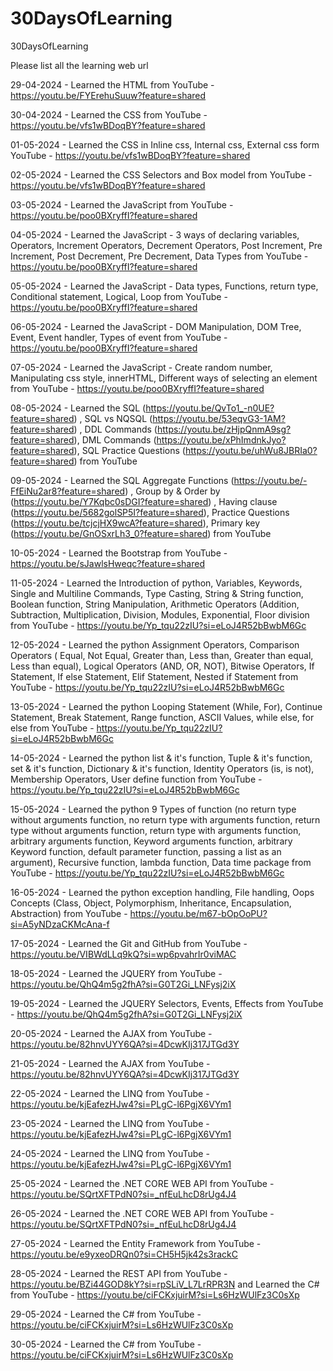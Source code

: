 # 30DaysOfLearning
30DaysOfLearning

Please list all the learning web url 

29-04-2024 - Learned the HTML from YouTube - https://youtu.be/FYErehuSuuw?feature=shared

30-04-2024 - Learned the CSS from YouTube - https://youtu.be/vfs1wBDoqBY?feature=shared

01-05-2024 - Learned the CSS in Inline css, Internal css, External css form YouTube - https://youtu.be/vfs1wBDoqBY?feature=shared

02-05-2024 - Learned the CSS Selectors and Box model from YouTube - https://youtu.be/vfs1wBDoqBY?feature=shared

03-05-2024 - Learned the JavaScript from YouTube - https://youtu.be/poo0BXryffI?feature=shared

04-05-2024 - Learned the JavaScript - 3 ways of declaring variables, Operators, Increment Operators, Decrement Operators, Post Increment, Pre Increment, Post Decrement, Pre Decrement, Data Types from YouTube - https://youtu.be/poo0BXryffI?feature=shared

05-05-2024 - Learned the JavaScript - Data types, Functions, return type, Conditional statement, Logical, Loop from YouTube - https://youtu.be/poo0BXryffI?feature=shared

06-05-2024 - Learned the JavaScript - DOM Manipulation, DOM Tree, Event, Event handler, Types of event from YouTube - https://youtu.be/poo0BXryffI?feature=shared

07-05-2024 - Learned the JavaScript - Create random number, Manipulating css style, innerHTML, Different ways of selecting an element from YouTube - https://youtu.be/poo0BXryffI?feature=shared

08-05-2024 - Learned the SQL (https://youtu.be/QvTo1_-n0UE?feature=shared) , SQL vs NQSQL (https://youtu.be/53eqvG3-1AM?feature=shared) , DDL Commands (https://youtu.be/zHjpQnmA9sg?feature=shared), DML Commands (https://youtu.be/xPhImdnkJyo?feature=shared), SQL Practice Questions (https://youtu.be/uhWu8JBRIa0?feature=shared) from YouTube

09-05-2024 - Learned the SQL Aggregate Functions (https://youtu.be/-FfEiNu2ar8?feature=shared) , Group by & Order by (https://youtu.be/Y7Kqbc0sDGI?feature=shared) , Having clause (https://youtu.be/5682golSP5I?feature=shared), Practice Questions (https://youtu.be/tcjcjHX9wcA?feature=shared), Primary key (https://youtu.be/GnOSxrLh3_0?feature=shared) from YouTube

10-05-2024 - Learned the Bootstrap from YouTube - https://youtu.be/sJawlsHweqc?feature=shared

11-05-2024 - Learned the Introduction of python, Variables, Keywords, Single and Multiline Commands, Type Casting, String & String function, Boolean function, String Manipulation, Arithmetic Operators (Addition, Subtraction, Multiplication, Division, Modules, Exponential, Floor division from YouTube - https://youtu.be/Yp_tqu22zIU?si=eLoJ4R52bBwbM6Gc

12-05-2024 - Learned the python Assignment Operators, Comparison Operators ( Equal, Not Equal, Greater than, Less than, Greater than equal, Less than equal), Logical Operators (AND, OR, NOT), Bitwise Operators, If Statement, If else Statement, Elif Statement, Nested if Statement from YouTube - https://youtu.be/Yp_tqu22zIU?si=eLoJ4R52bBwbM6Gc

13-05-2024 - Learned the python Looping Statement (While, For), Continue Statement, Break Statement, Range function, ASCII Values, while else, for else from YouTube - https://youtu.be/Yp_tqu22zIU?si=eLoJ4R52bBwbM6Gc

14-05-2024 - Learned the python list & it's function, Tuple & it's function, set & it's function, Dictionary & it's function, Identity Operators (is, is not), Membership Operators, User define function from YouTube - https://youtu.be/Yp_tqu22zIU?si=eLoJ4R52bBwbM6Gc

15-05-2024 - Learned the python 9 Types of function (no return type without arguments function, no return type with arguments function, return type without arguments function, return type with arguments function, arbitrary arguments function, Keyword arguments function, arbitrary Keyword function, default parameter function, passing a list as an argument), Recursive function, lambda function, Data time package from YouTube - https://youtu.be/Yp_tqu22zIU?si=eLoJ4R52bBwbM6Gc

16-05-2024 - Learned the python exception handling, File handling, Oops Concepts (Class, Object, Polymorphism, Inheritance, Encapsulation, Abstraction) from YouTube - https://youtu.be/m67-bOpOoPU?si=A5yNDzaCKMcAna-f

17-05-2024 - Learned the Git and GitHub from YouTube - https://youtu.be/VIBWdLLq9kQ?si=wp6pvahrIr0viMAC

18-05-2024 - Learned the JQUERY from YouTube - https://youtu.be/QhQ4m5g2fhA?si=G0T2Gi_LNFysj2iX

19-05-2024 - Learned the JQUERY Selectors, Events, Effects from YouTube - https://youtu.be/QhQ4m5g2fhA?si=G0T2Gi_LNFysj2iX

20-05-2024 - Learned the AJAX from YouTube - https://youtu.be/82hnvUYY6QA?si=4DcwKIj317JTGd3Y

21-05-2024 - Learned the AJAX from YouTube - https://youtu.be/82hnvUYY6QA?si=4DcwKIj317JTGd3Y

22-05-2024 - Learned the LINQ from YouTube - https://youtu.be/kjEafezHJw4?si=PLgC-l6PgjX6VYm1

23-05-2024 - Learned the LINQ from YouTube - https://youtu.be/kjEafezHJw4?si=PLgC-l6PgjX6VYm1

24-05-2024 - Learned the LINQ from YouTube - https://youtu.be/kjEafezHJw4?si=PLgC-l6PgjX6VYm1

25-05-2024 - Learned the .NET CORE WEB API from YouTube - https://youtu.be/SQrtXFTPdN0?si=_nfEuLhcD8rUg4J4

26-05-2024 - Learned the .NET CORE WEB API from YouTube - https://youtu.be/SQrtXFTPdN0?si=_nfEuLhcD8rUg4J4

27-05-2024 - Learned the Entity Framework from YouTube - https://youtu.be/e9yxeoDRQn0?si=CH5H5jk42s3rackC

28-05-2024 - Learned the REST API from YouTube - https://youtu.be/BZi44GOD8kY?si=rpSLiV_L7LrRPR3N and Learned the C# from YouTube - https://youtu.be/ciFCKxjuirM?si=Ls6HzWUlFz3C0sXp

29-05-2024 - Learned the C# from YouTube - https://youtu.be/ciFCKxjuirM?si=Ls6HzWUlFz3C0sXp

30-05-2024 - Learned the C# from YouTube - https://youtu.be/ciFCKxjuirM?si=Ls6HzWUlFz3C0sXp
